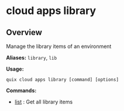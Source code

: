 # cloud apps library

## Overview

Manage the library items of an environment

**Aliases:** `library`, `lib`

**Usage:**

```
quix cloud apps library [command] [options]
```

**Commands:**

- [list](list.md) : Get all library items


